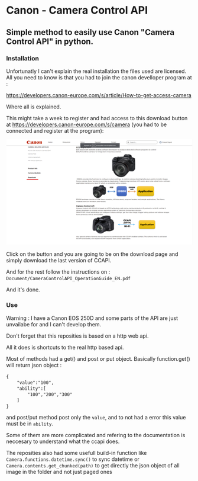 # Canon - Camera Control API


## Simple method to easily use Canon "Camera Control API" in python.




### Installation

Unfortunatly I can't explain the real installation the files used are licensed. All you need to know is that you had to join the canon develloper program at :

https://developers.canon-europe.com/s/article/How-to-get-access-camera

Where all is explained.

This might take a week to register and had access to this download button at https://developers.canon-europe.com/s/camera (you had to be connected and register at the program): 

![](images/download.png)

Click on the button and you are going to be on the download page and simply download the last version of CCAPI.

And for the rest follow the instructions on : ``Document/CameraControlAPI_OperationGuide_EN.pdf``
 
And it's done.

### Use

Warning : I have a Canon EOS 250D and some parts of the API are just unvailabe for and I can't develop them.

Don't forget that this reposities is based on a http web api.

All it does is shortcuts to the real http based api.

Most of methods had a get() and post or put object. Basically function.get() will return json object :

```
{
    "value":"100",
    "ability":[
        "100","200","300"
    ]
}
```

and post/put method post only the ``value``, and to not had a error this value must be in ``ability``.

Some of them are more complicated and refering to the documentation is neccesary to understand what the ccapi does.

The reposities also had some usefull build-in function like ``Camera.functions.datetime.sync()`` to sync datetime or ``Camera.contents.get_chunked(path)`` to get directly the json object of all image in the folder and not just paged ones

